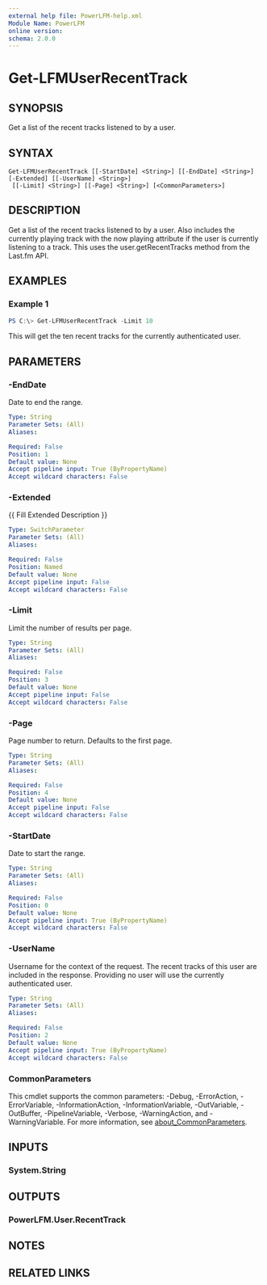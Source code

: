 ```yaml
---
external help file: PowerLFM-help.xml
Module Name: PowerLFM
online version:
schema: 2.0.0
---
```


# Get-LFMUserRecentTrack

## SYNOPSIS
Get a list of the recent tracks listened to by a user.

## SYNTAX

```
Get-LFMUserRecentTrack [[-StartDate] <String>] [[-EndDate] <String>] [-Extended] [[-UserName] <String>]
 [[-Limit] <String>] [[-Page] <String>] [<CommonParameters>]
```

## DESCRIPTION
Get a list of the recent tracks listened to by a user. Also includes the currently playing track with the now playing attribute if the user is currently listening to a track. This uses the user.getRecentTracks method from the Last.fm API.

## EXAMPLES

### Example 1
```powershell
PS C:\> Get-LFMUserRecentTrack -Limit 10
```

This will get the ten recent tracks for the currently authenticated user.

## PARAMETERS

### -EndDate
Date to end the range.

```yaml
Type: String
Parameter Sets: (All)
Aliases:

Required: False
Position: 1
Default value: None
Accept pipeline input: True (ByPropertyName)
Accept wildcard characters: False
```

### -Extended
{{ Fill Extended Description }}

```yaml
Type: SwitchParameter
Parameter Sets: (All)
Aliases:

Required: False
Position: Named
Default value: None
Accept pipeline input: False
Accept wildcard characters: False
```

### -Limit
Limit the number of results per page.

```yaml
Type: String
Parameter Sets: (All)
Aliases:

Required: False
Position: 3
Default value: None
Accept pipeline input: False
Accept wildcard characters: False
```

### -Page
Page number to return. Defaults to the first page.

```yaml
Type: String
Parameter Sets: (All)
Aliases:

Required: False
Position: 4
Default value: None
Accept pipeline input: False
Accept wildcard characters: False
```

### -StartDate
Date to start the range.

```yaml
Type: String
Parameter Sets: (All)
Aliases:

Required: False
Position: 0
Default value: None
Accept pipeline input: True (ByPropertyName)
Accept wildcard characters: False
```

### -UserName
Username for the context of the request. The recent tracks of this user are included in the response. Providing no user will use the currently authenticated user.

```yaml
Type: String
Parameter Sets: (All)
Aliases:

Required: False
Position: 2
Default value: None
Accept pipeline input: True (ByPropertyName)
Accept wildcard characters: False
```

### CommonParameters
This cmdlet supports the common parameters: -Debug, -ErrorAction, -ErrorVariable, -InformationAction, -InformationVariable, -OutVariable, -OutBuffer, -PipelineVariable, -Verbose, -WarningAction, and -WarningVariable. For more information, see [about_CommonParameters](http://go.microsoft.com/fwlink/?LinkID=113216).

## INPUTS

### System.String

## OUTPUTS

### PowerLFM.User.RecentTrack

## NOTES

## RELATED LINKS
